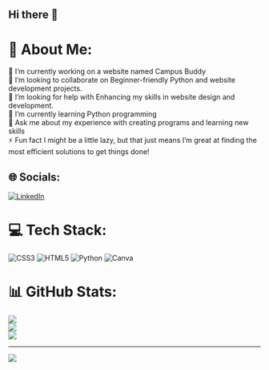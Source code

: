 ## Hi there 👋
# 💫 About Me:
🔭 I’m currently working on a website named Campus Buddy<br>
👯 I’m looking to collaborate on Beginner-friendly Python and website development projects.<br>
🤝 I’m looking for help with Enhancing my skills in website design and development.<br>
🌱 I’m currently learning Python programming<br>
💬 Ask me about my experience with creating programs and learning new skills<br>
⚡ Fun fact I might be a little lazy, but that just means I’m great at finding the most efficient solutions to get things done! 


## 🌐 Socials:
[![LinkedIn](https://img.shields.io/badge/LinkedIn-%230077B5.svg?logo=linkedin&logoColor=white)](https://linkedin.com/in/https://www.linkedin.com/in/ifrah-pervaiz/) 

# 💻 Tech Stack:
![CSS3](https://img.shields.io/badge/css3-%231572B6.svg?style=plastic&logo=css3&logoColor=white) ![HTML5](https://img.shields.io/badge/html5-%23E34F26.svg?style=plastic&logo=html5&logoColor=white) ![Python](https://img.shields.io/badge/python-3670A0?style=plastic&logo=python&logoColor=ffdd54) ![Canva](https://img.shields.io/badge/Canva-%2300C4CC.svg?style=plastic&logo=Canva&logoColor=white)
# 📊 GitHub Stats:
![](https://github-readme-stats.vercel.app/api?username=ifrahpervaiz22&theme=blue-green&hide_border=false&include_all_commits=false&count_private=false)<br/>
![](https://github-readme-streak-stats.herokuapp.com/?user=ifrahpervaiz22&theme=blue-green&hide_border=false)<br/>
![](https://github-readme-stats.vercel.app/api/top-langs/?username=ifrahpervaiz22&theme=blue-green&hide_border=false&include_all_commits=false&count_private=false&layout=compact)

---
[![](https://visitcount.itsvg.in/api?id=ifrahpervaiz22&icon=0&color=3)](https://visitcount.itsvg.in)
